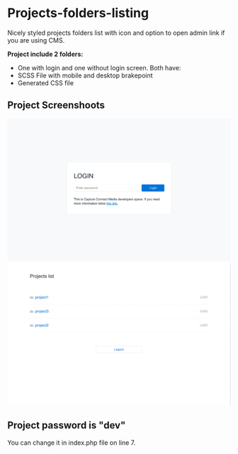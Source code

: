 # Projects-folders-listing
Nicely styled projects folders list with icon and option to open admin link if you are using CMS. 

**Project include 2 folders:**
* One with login and one without login screen. Both have:
* SCSS File with mobile and desktop brakepoint
* Generated CSS file

## Project Screenshoots
![alt text](https://github.com/krstivoja/Projects-folders-listing/blob/master/Login.png "Login page")
![alt text](https://github.com/krstivoja/Projects-folders-listing/blob/master/Projects.png "Projects page")


## Project password is "dev"
You can change it in index.php file on line 7.
